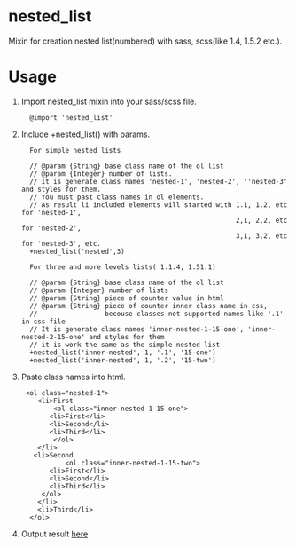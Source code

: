 nested_list
============

Mixin for creation nested list(numbered) with sass, scss(like 1.4, 1.5.2 etc.).

Usage
============
1. Import nested_list mixin into your sass/scss file.

         @import 'nested_list'
         
2. Include +nested_list() with params.   
         
         For simple nested lists

         // @param {String} base class name of the ol list
         // @param {Integer} number of lists. 
         // It is generate class names 'nested-1', 'nested-2', ''nested-3' and styles for them.
         // You must past class names in ol elements. 
         // As result li included elements will started with 1.1, 1.2, etc for 'nested-1',
                                                             2,1, 2,2, etc for 'nested-2',
                                                             3,1, 3,2, etc for 'nested-3', etc.
         +nested_list('nested',3)
         
         For three and more levels lists( 1.1.4, 1.51.1)
                  
         // @param {String} base class name of the ol list
         // @param {Integer} number of lists
         // @param {String} piece of counter value in html
         // @param {String} piece of counter inner class name in css,
         //                 becouse classes not supported names like '.1' in css file
         // It is generate class names 'inner-nested-1-15-one', 'inner-nested-2-15-one' and styles for them
         // it is work the same as the simple nested list
         +nested_list('inner-nested', 1, '.1', '15-one')
         +nested_list('inner-nested', 1, '.2', '15-two')
   
3. Paste class names into html.

        <ol class="nested-1">
           <li>First           
               <ol class="inner-nested-1-15-one">
         	  <li>First</li>
         	  <li>Second</li>
         	  <li>Third</li>
               </ol>
           </li>
          <li>Second           
                  <ol class="inner-nested-1-15-two">
         	  <li>First</li>
         	  <li>Second</li>
         	  <li>Third</li>
         	</ol>
           </li>
           <li>Third</li>
         </ol>
         
4. Output result <a href="http://jsfiddle.net/alexche8/UzXu3/9/">here</a>
